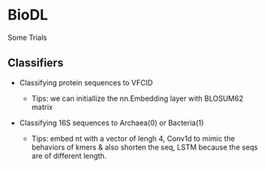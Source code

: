 # BioDL
Some Trials


## Classifiers

* Classifying protein sequences to VFCID
    - Tips: we can initiallize the nn.Embedding layer with BLOSUM62 matrix

* Classifying 16S sequences to Archaea(0) or Bacteria(1)
    - Tips: embed nt with a vector of lengh 4, Conv1d to mimic the behaviors of kmers & also shorten the seq, LSTM because the seqs are of different length. 







